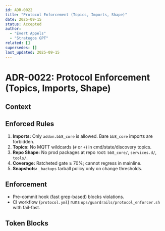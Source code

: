 ```yaml
---
id: ADR-0022
title: "Protocol Enforcement (Topics, Imports, Shape)"
date: 2025-09-15
status: Accepted
author:
  - "Evert Appels"
  - "Strategos GPT"
related: []
supersedes: []
last_updated: 2025-09-15
---
```


# ADR-0022: Protocol Enforcement (Topics, Imports, Shape)

## Context

## Enforced Rules
1. **Imports:** Only `addon.bb8_core` is allowed. Bare `bb8_core` imports are forbidden.
2. **Topics:** No MQTT wildcards (`#` or `+`) in cmd/state/discovery topics.
3. **Repo Shape:** No prod packages at repo root: `bb8_core/`, `services.d/`, `tools/`.
4. **Coverage:** Ratcheted gate ≥ 70%; cannot regress in mainline.
5. **Snapshots:** `_backups` tarball policy only on change thresholds.

## Enforcement
- Pre-commit hook (fast grep-based) blocks violations.
- CI workflow (`protocol.yml`) runs `ops/guardrails/protocol_enforcer.sh` with fail-fast.


## Token Blocks
